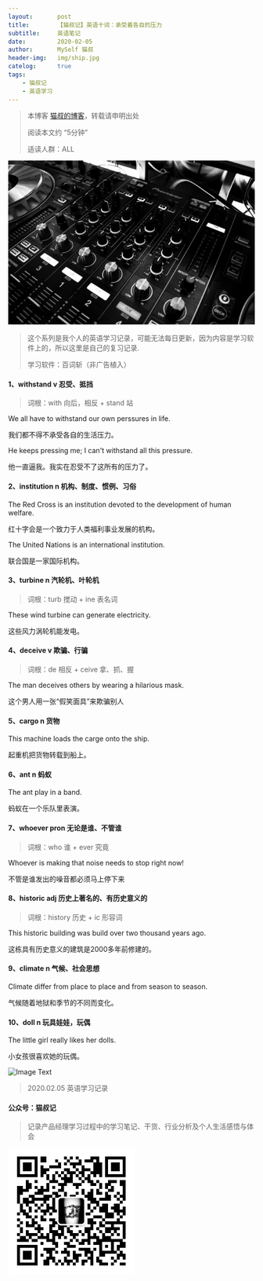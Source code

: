 ```yaml
---
layout:       post
title:        【猫叔记】英语十词：承受着各自的压力
subtitle:     英语笔记
date:         2020-02-05
author:       MySelf 猫叔
header-img:   img/ship.jpg
catelog:      true
tags:
    - 猫叔记
    - 英语学习
---
```


> 本博客 [猫叔的博客](https://unclecatmyself.github.io/)，转载请申明出处
>
> 阅读本文约 “5分钟”
>
> 适读人群：ALL

![Image Text](https://raw.githubusercontent.com/UncleCatMySelf/img-myself/master/img/%E7%8C%AB%E5%8F%94%E8%AE%B0/%E8%8B%B1%E8%AF%AD%E5%AD%A6%E4%B9%A0%E5%B0%81%E9%9D%A2-%E5%9B%BA%E5%AE%9A.jpg)

> 这个系列是我个人的英语学习记录，可能无法每日更新，因为内容是学习软件上的，所以这里是自己的复习记录.
>
> 学习软件：百词斩（非广告植入）

#### 1、withstand  v   忍受、抵挡

> 词根：with 向后，相反 + stand 站 

We all have to withstand our own perssures in life.

我们都不得不承受各自的生活压力。

He keeps pressing me; I can't withstand all this pressure.

他一直逼我。我实在忍受不了这所有的压力了。

#### 2、institution n 机构、制度、惯例、习俗

The Red Cross is an institution devoted to the development of human welfare.

红十字会是一个致力于人类福利事业发展的机构。

The United Nations is an international institution.

联合国是一家国际机构。

#### 3、turbine n  汽轮机、叶轮机

> 词根：turb 搅动 + ine 表名词

These wind turbine can generate electricity.

这些风力涡轮机能发电。

#### 4、deceive  v  欺骗、行骗

> 词根：de 相反 + ceive 拿、抓、握

The man deceives others by wearing a hilarious mask.

这个男人用一张“假笑面具”来欺骗别人

#### 5、cargo  n  货物

This machine loads the carge onto the ship.

起重机把货物转载到船上。

#### 6、ant  n  蚂蚁

The ant play in a band.

蚂蚁在一个乐队里表演。

#### 7、whoever  pron  无论是谁、不管谁

> 词根：who 谁 + ever 究竟 

Whoever is making that noise needs to stop right now!

不管是谁发出的噪音都必须马上停下来

#### 8、historic adj 历史上著名的、有历史意义的

> 词根：history 历史 + ic 形容词

This historic building was build over two thousand years ago.

这栋具有历史意义的建筑是2000多年前修建的。

#### 9、climate  n   气候、社会思想

Climate differ from place to place and from season to season.

气候随着地狱和季节的不同而变化。

#### 10、doll n 玩具娃娃，玩偶

The little girl really likes her dolls.

小女孩很喜欢她的玩偶。

![Image Text](https://raw.githubusercontent.com/UncleCatMySelf/img-myself/master/img/%E7%8C%AB%E5%8F%94%E8%AE%B0/0205%E8%8B%B1%E8%AF%AD%E8%AE%B0%E5%BD%95.jpg)

> 2020.02.05 英语学习记录

#### 公众号：猫叔记

> 记录产品经理学习过程中的学习笔记、干货、行业分析及个人生活感悟与体会

![Image Text](https://raw.githubusercontent.com/UncleCatMySelf/img-myself/master/img/%E7%8C%AB%E5%8F%94%E8%AE%B0/%E4%BA%8C%E7%BB%B4%E7%A0%81.jpg)